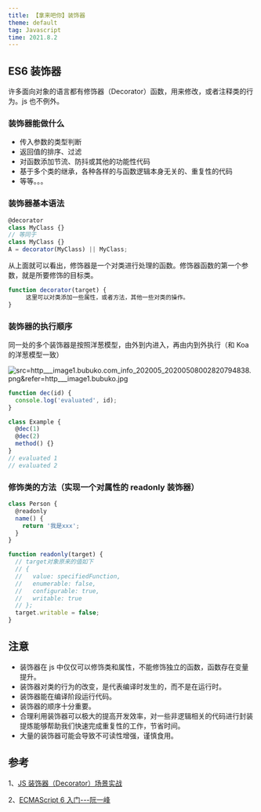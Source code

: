 ```yaml
---
title: 【拿来吧你】装饰器
theme: default
tag: Javascript
time: 2021.8.2
---
```


## ES6 装饰器

许多面向对象的语言都有修饰器（Decorator）函数，用来修改，或者注释类的行为。js 也不例外。

### 装饰器能做什么

- 传入参数的类型判断
- 返回值的排序、过滤
- 对函数添加节流、防抖或其他的功能性代码
- 基于多个类的继承，各种各样的与函数逻辑本身无关的、重复性的代码
- 等等。。。

### 装饰器基本语法

```js
@decorator
class MyClass {}
// 等同于
class MyClass {}
A = decorator(MyClass) || MyClass;
```

从上面就可以看出，修饰器是一个对类进行处理的函数。修饰器函数的第一个参数，就是所要修饰的目标类。

```js
function decorator(target) {
     这里可以对类添加一些属性，或者方法，其他一些对类的操作。
}
```

### 装饰器的执行顺序

同一处的多个装饰器是按照洋葱模型，由外到内进入，再由内到外执行（和 Koa 的洋葱模型一致）

![src=http___image1.bubuko.com_info_202005_20200508002820794838.png&refer=http___image1.bubuko.jpg](https://p6-juejin.byteimg.com/tos-cn-i-k3u1fbpfcp/91778da674e2476bbba8a25f4eb82dac~tplv-k3u1fbpfcp-watermark.image)

```js
function dec(id) {
  console.log('evaluated', id);
}

class Example {
  @dec(1)
  @dec(2)
  method() {}
}
// evaluated 1
// evaluated 2
```

### 修饰类的方法（实现一个对属性的 readonly 装饰器）

```js
class Person {
  @readonly
  name() {
    return '我是xxx';
  }
}

function readonly(target) {
  // target对象原来的值如下
  // {
  //   value: specifiedFunction,
  //   enumerable: false,
  //   configurable: true,
  //   writable: true
  // };
  target.writable = false;
}
```

## 注意

- 装饰器在 js 中仅仅可以修饰类和属性，不能修饰独立的函数，函数存在变量提升。
- 装饰器对类的行为的改变，是代表编译时发生的，而不是在运行时。
- 装饰器能在编译阶段运行代码。
- 装饰器的顺序十分重要。
- 合理利用装饰器可以极大的提高开发效率，对一些非逻辑相关的代码进行封装提炼能够帮助我们快速完成重复性的工作，节省时间。
- 大量的装饰器可能会导致不可读性增强，谨慎食用。

## 参考

1、[JS 装饰器（Decorator）场景实战](https://juejin.cn/post/6844903506562777101)

2、[ECMAScript 6 入门---阮一峰](https://es6.ruanyifeng.com/#docs/decorator)
